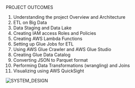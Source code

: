 PROJECT OUTCOMES

1. Understanding the project Overview and Architecture
2. ETL on Big Data
3. Data Staging and Data Lake
4. Creating IAM access Roles and Policies
5. Creating AWS Lambda Functions
6. Setting up Glue Jobs for ETL
7. Using AWS Glue Crawler and AWS Glue Studio
8. Creating Glue Data Catalog
9. Converting JSON to Parquet format
10. Performing Data Transformations (wrangling) and Joins
11. Visualizing using AWS QuickSight


![SYSTEM_DESIGN](https://user-images.githubusercontent.com/69304233/182819671-ff0f1b67-a3b1-4bef-a0bf-2231eaaab06f.PNG)
